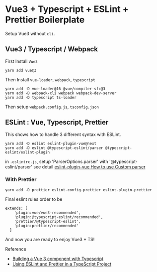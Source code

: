 # Vue3 + Typescript + ESLint + Prettier Boilerplate

Setup Vue3 without `cli`.

## Vue3 / Typescript / Webpack

First Install `Vue3`

```
yarn add vue@3
```

Then Install `vue-loader`, `webpack`, `typescript`

```
yarn add -D vue-loader@16 @vue/compiler-sfc@3
yarn add -D webpack-cli webpack webpack-dev-server
yarn add -D typescript ts-loader
```

Then setup `webpack.config.js`, `tsconfig.json`

## ESLint : Vue, Typescript, Prettier

This shows how to handle 3 different syntax with ESLint.

```
yarn add -D eslint eslint-plugin-vue@next
yarn add -D eslint @typescript-eslint/parser @typescript-eslint/eslint-plugin
```

in `.eslintrc.js`, setup 'ParserOptions.parser' with '@typescript-eslint/parser'
see detail [eslint-plugin-vue How to use Custom parser](https://vuejs.github.io/eslint-plugin-vue/user-guide/#how-to-use-custom-parser)

### With Prettier

```
yarn add -D prettier eslint-config-prettier eslint-plugin-prettier
```

Final eslint rules order to be

```
extends: [
    'plugin:vue/vue3-recommended',
    'plugin:@typescript-eslint/recommended',
    'prettier/@typescript-eslint',
    'plugin:prettier/recommended'
  ]
```

And now you are ready to enjoy Vue3 + TS!

Reference

- [Building a Vue 3 component with Typescript](https://dev.to/lmillucci/building-a-vue-3-component-with-typescript-4pge)
- [Using ESLint and Prettier in a TypeScript Project](https://dev.to/robertcoopercode/using-eslint-and-prettier-in-a-typescript-project-53jb)
